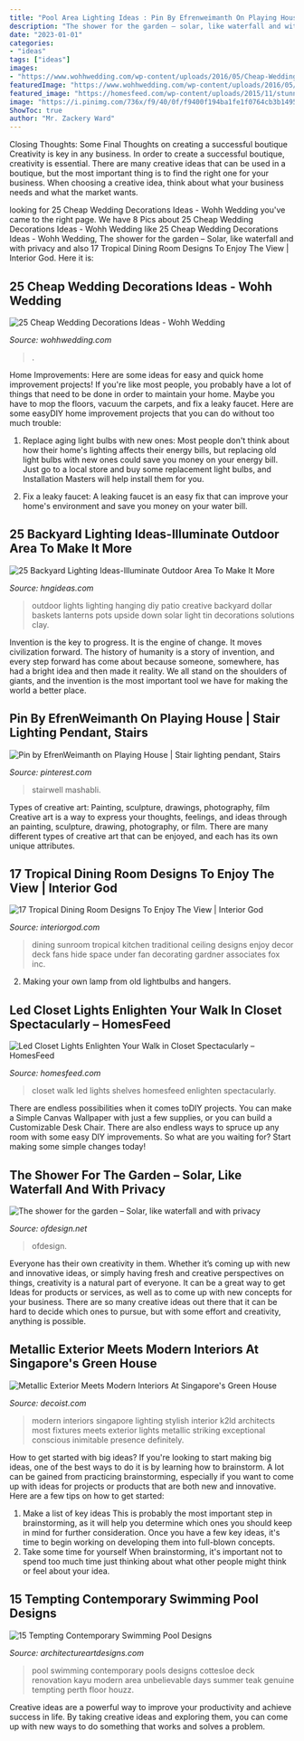 ```yaml
---
title: "Pool Area Lighting Ideas : Pin By Efrenweimanth On Playing House"
description: "The shower for the garden – solar, like waterfall and with privacy"
date: "2023-01-01"
categories:
- "ideas"
tags: ["ideas"]
images:
- "https://www.wohhwedding.com/wp-content/uploads/2016/05/Cheap-Wedding-Table-Decorations-IDeas.jpg"
featuredImage: "https://www.wohhwedding.com/wp-content/uploads/2016/05/Cheap-Wedding-Table-Decorations-IDeas.jpg"
featured_image: "https://homesfeed.com/wp-content/uploads/2015/11/stunning-walk-in-closet-ideas-with-wooden-cabinets-and-shelves-featuring-led-closet-lights-that-ease-you-in-finding-the-stuffs.jpeg"
image: "https://i.pinimg.com/736x/f9/40/0f/f9400f194ba1fe1f0764cb3b1495b530.jpg"
ShowToc: true
author: "Mr. Zackery Ward"
---
```



Closing Thoughts: Some Final Thoughts on creating a successful boutique
Creativity is key in any business. In order to create a successful boutique, creativity is essential. There are many creative ideas that can be used in a boutique, but the most important thing is to find the right one for your business. When choosing a creative idea, think about what your business needs and what the market wants.

	

		
looking for 25 Cheap Wedding Decorations Ideas - Wohh Wedding you've came to the right page. We have 8 Pics about 25 Cheap Wedding Decorations Ideas - Wohh Wedding like 25 Cheap Wedding Decorations Ideas - Wohh Wedding, The shower for the garden – Solar, like waterfall and with privacy and also 17 Tropical Dining Room Designs To Enjoy The View | Interior God. Here it is:
		
    
## 25 Cheap Wedding Decorations Ideas - Wohh Wedding

<img loading=lazy src="https://www.wohhwedding.com/wp-content/uploads/2016/05/Cheap-Wedding-Table-Decorations-IDeas.jpg" onerror="this.onerror=null;this.src='https://tse3.mm.bing.net/th?id=OIP.Sgjzew0Jn1sGGZDxuJyXtwHaLL&amp;pid=15.1';" alt="25 Cheap Wedding Decorations Ideas - Wohh Wedding">

_Source: wohhwedding.com_

>. 

	

Home Improvements: Here are some ideas for easy and quick home improvement projects!
If you're like most people, you probably have a lot of things that need to be done in order to maintain your home. Maybe you have to mop the floors, vacuum the carpets, and fix a leaky faucet. Here are some easyDIY home improvement projects that you can do without too much trouble:
1. Replace aging light bulbs with new ones: Most people don't think about how their home's lighting affects their energy bills, but replacing old light bulbs with new ones could save you money on your energy bill. Just go to a local store and buy some replacement light bulbs, and Installation Masters will help install them for you.

2. Fix a leaky faucet: A leaking faucet is an easy fix that can improve your home's environment and save you money on your water bill.

    
## 25 Backyard Lighting Ideas-Illuminate Outdoor Area To Make It More

<img loading=lazy src="http://hngideas.com/wp-content/uploads/2016/08/Outdoor-Hanging-Lights.jpg?x83805" onerror="this.onerror=null;this.src='https://tse4.mm.bing.net/th?id=OIP.FKBueNRVvBxkRG5eUYsAIgHaLJ&amp;pid=15.1';" alt="25 Backyard Lighting Ideas-Illuminate Outdoor Area To Make It More">

_Source: hngideas.com_

>outdoor lights lighting hanging diy patio creative backyard dollar baskets lanterns pots upside down solar light tin decorations solutions clay. 

	

Invention is the key to progress. It is the engine of change. It moves civilization forward. The history of humanity is a story of invention, and every step forward has come about because someone, somewhere, has had a bright idea and then made it reality. We all stand on the shoulders of giants, and the invention is the most important tool we have for making the world a better place.

    
## Pin By EfrenWeimanth On Playing House | Stair Lighting Pendant, Stairs

<img loading=lazy src="https://i.pinimg.com/736x/f9/40/0f/f9400f194ba1fe1f0764cb3b1495b530.jpg" onerror="this.onerror=null;this.src='https://tse3.mm.bing.net/th?id=OIP.NffSxopNhf9R3oz_1f0ZDAHaJ3&amp;pid=15.1';" alt="Pin by EfrenWeimanth on Playing House | Stair lighting pendant, Stairs">

_Source: pinterest.com_

>stairwell mashabli. 

	

Types of creative art: Painting, sculpture, drawings, photography, film
Creative art is a way to express your thoughts, feelings, and ideas through an painting, sculpture, drawing, photography, or film. There are many different types of creative art that can be enjoyed, and each has its own unique attributes.

    
## 17 Tropical Dining Room Designs To Enjoy The View | Interior God

<img loading=lazy src="http://interiorgod.com/wp-content/uploads/2016/04/Tropical-Ceiling-Fans-Dining-Room.jpg" onerror="this.onerror=null;this.src='https://tse1.mm.bing.net/th?id=OIP.M_BN53qagJ5-JqOQBs2U_QHaJ4&amp;pid=15.1';" alt="17 Tropical Dining Room Designs To Enjoy The View | Interior God">

_Source: interiorgod.com_

>dining sunroom tropical kitchen traditional ceiling designs enjoy decor deck fans hide space under fan decorating gardner associates fox inc. 

	

2. Making your own lamp from old lightbulbs and hangers.

    
## Led Closet Lights Enlighten Your Walk In Closet Spectacularly – HomesFeed

<img loading=lazy src="https://homesfeed.com/wp-content/uploads/2015/11/stunning-walk-in-closet-ideas-with-wooden-cabinets-and-shelves-featuring-led-closet-lights-that-ease-you-in-finding-the-stuffs.jpeg" onerror="this.onerror=null;this.src='https://tse4.mm.bing.net/th?id=OIP.aCBqmPXI-awpFyHu-7Sx7gHaJ4&amp;pid=15.1';" alt="Led Closet Lights Enlighten Your Walk in Closet Spectacularly – HomesFeed">

_Source: homesfeed.com_

>closet walk led lights shelves homesfeed enlighten spectacularly. 

	

There are endless possibilities when it comes toDIY projects. You can make a Simple Canvas Wallpaper with just a few supplies, or you can build a Customizable Desk Chair. There are also endless ways to spruce up any room with some easy DIY improvements. So what are you waiting for? Start making some simple changes today!

    
## The Shower For The Garden – Solar, Like Waterfall And With Privacy

<img loading=lazy src="https://www.ofdesign.net/wp-content/uploads/images/the-shower-for-the-garden-solar-like-waterfall-and-with-privacy-8-1292910839.jpg" onerror="this.onerror=null;this.src='https://tse3.mm.bing.net/th?id=OIP.IdWIYbLjxdBLsnL0AlFfXAHaLH&amp;pid=15.1';" alt="The shower for the garden – Solar, like waterfall and with privacy">

_Source: ofdesign.net_

>ofdesign. 

	

Everyone has their own creativity in them. Whether it’s coming up with new and innovative ideas, or simply having fresh and creative perspectives on things, creativity is a natural part of everyone. It can be a great way to get Ideas for products or services, as well as to come up with new concepts for your business. There are so many creative ideas out there that it can be hard to decide which ones to pursue, but with some effort and creativity, anything is possible.

    
## Metallic Exterior Meets Modern Interiors At Singapore&#039;s Green House

<img loading=lazy src="http://cdn.decoist.com/wp-content/uploads/2013/08/Stylish-lighting-fixtures.jpg" onerror="this.onerror=null;this.src='https://tse4.mm.bing.net/th?id=OIP.-VU5w9luM5Wz7V_KhL9-JwHaLH&amp;pid=15.1';" alt="Metallic Exterior Meets Modern Interiors At Singapore&#039;s Green House">

_Source: decoist.com_

>modern interiors singapore lighting stylish interior k2ld architects most fixtures meets exterior lights metallic striking exceptional conscious inimitable presence definitely. 

	

How to get started with big ideas?
If you're looking to start making big ideas, one of the best ways to do it is by learning how to brainstorm. A lot can be gained from practicing brainstorming, especially if you want to come up with ideas for projects or products that are both new and innovative. Here are a few tips on how to get started: 
1. Make a list of key ideas 
This is probably the most important step in brainstorming, as it will help you determine which ones you should keep in mind for further consideration. Once you have a few key ideas, it's time to begin working on developing them into full-blown concepts. 
2. Take some time for yourself 
When brainstorming, it's important not to spend too much time just thinking about what other people might think or feel about your idea.

    
## 15 Tempting Contemporary Swimming Pool Designs

<img loading=lazy src="https://www.architectureartdesigns.com/wp-content/uploads/2014/09/15-Tempting-Contemporary-Swimming-Pool-Designs-15-630x945.jpg" onerror="this.onerror=null;this.src='https://tse2.mm.bing.net/th?id=OIP.D1TRPCN_K6I5CD5wQrDIWwHaLH&amp;pid=15.1';" alt="15 Tempting Contemporary Swimming Pool Designs">

_Source: architectureartdesigns.com_

>pool swimming contemporary pools designs cottesloe deck renovation kayu modern area unbelievable days summer teak genuine tempting perth floor houzz. 

	

Creative ideas are a powerful way to improve your productivity and achieve success in life. By taking creative ideas and exploring them, you can come up with new ways to do something that works and solves a problem.

